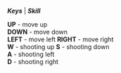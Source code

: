 ***Keys*** | ***Skill*** 

**UP** - move up  
**DOWN** - move down   
**LEFT** - move left 
**RIGHT** - move right  
**W** - shooting up 
**S** - shooting down   
**A** - shooting left   
**D** - shooting right   

